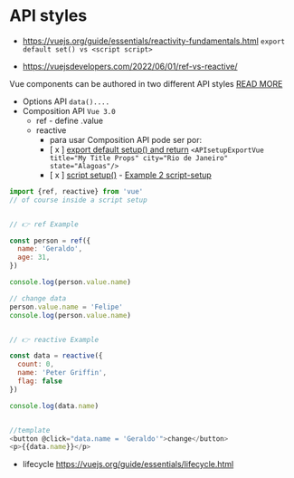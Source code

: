 # API styles

- https://vuejs.org/guide/essentials/reactivity-fundamentals.html `export default set() vs <script script>`

- https://vuejsdevelopers.com/2022/06/01/ref-vs-reactive/

Vue components can be authored in two different API styles [READ MORE](https://vuejs.org/guide/introduction.html#api-styles)

- Options API `data()....`
- Composition API `Vue 3.0`
  - ref - define .value
  - reactive
    - para usar Composition API pode ser por:
    - [ x ] [export default setup() and return](./APIsetupExport.vue) `<APIsetupExportVue title="My Title Props" city="Rio de Janeiro" state="Alagoas"/>`
    - [ x ] [script setup()](./APIscriptsetup.vue) - [Example 2 script-setup](./script-setup.vue)

```js
import {ref, reactive} from 'vue'
// of course inside a script setup


// 👉 ref Example

const person = ref({
  name: 'Geraldo',
  age: 31,
})

console.log(person.value.name)

// change data
person.value.name = 'Felipe'
console.log(person.value.name)


// 👉 reactive Example

const data = reactive({
  count: 0,
  name: 'Peter Griffin',
  flag: false
})

console.log(data.name)


//template
<button @click="data.name = 'Geraldo'">change</button>
<p>{{data.name}}</p>


```

- lifecycle https://vuejs.org/guide/essentials/lifecycle.html
